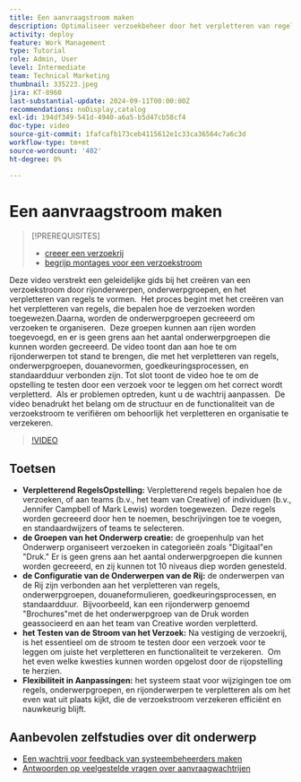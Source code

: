 ```yaml
---
title: Een aanvraagstroom maken
description: Optimaliseer verzoekbeheer door het verpletteren van regels voor efficiënte taken te creëren, verzoeken met genestelde onderwerpgroepen te organiseren, rijonderwerpen met werkschema's te verbinden, de functionaliteit van de verzoekstroom te testen, en flexibele aanpassingen te maken om nauwkeurigheid en efficiency te verzekeren.
activity: deploy
feature: Work Management
type: Tutorial
role: Admin, User
level: Intermediate
team: Technical Marketing
thumbnail: 335223.jpeg
jira: KT-8960
last-substantial-update: 2024-09-11T00:00:00Z
recommendations: noDisplay,catalog
exl-id: 194df349-541d-4940-a6a5-b5d47cb58cf4
doc-type: video
source-git-commit: 1fafcafb173ceb4115612e1c33ca36564c7a6c3d
workflow-type: tm+mt
source-wordcount: '402'
ht-degree: 0%

---
```


# Een aanvraagstroom maken

>[!PREREQUISITES]
>
>* [ creeer een verzoekrij ](/help/manage-work/request-queues/create-a-request-queue.md)
>* [ begrijp montages voor een verzoekstroom ](/help/manage-work/request-queues/understand-settings-for-a-flow-request.md)

Deze video verstrekt een geleidelijke gids bij het creëren van een verzoekstroom door rijonderwerpen, onderwerpgroepen, en het verpletteren van regels te vormen. &#x200B; Het proces begint met het creëren van het verpletteren van regels, die bepalen hoe de verzoeken worden toegewezen. &#x200B; Daarna, worden de onderwerpgroepen gecreeerd om verzoeken te organiseren. &#x200B; Deze groepen kunnen aan rijen worden toegevoegd, en er is geen grens aan het aantal onderwerpgroepen die kunnen worden gecreeerd.
De video toont dan aan hoe te om rijonderwerpen tot stand te brengen, die met het verpletteren van regels, onderwerpgroepen, douanevormen, goedkeuringsprocessen, en standaardduur verbonden zijn.
Tot slot toont de video hoe te om de opstelling te testen door een verzoek voor te leggen om het correct wordt verpletterd. &#x200B; Als er problemen optreden, kunt u de wachtrij aanpassen. &#x200B; De video benadrukt het belang om de structuur en de functionaliteit van de verzoekstroom te verifiëren om behoorlijk het verpletteren en organisatie te verzekeren.

>[!VIDEO](https://video.tv.adobe.com/v/335223/?quality=12&learn=on)

## Toetsen

* **Verpletterend RegelsOpstelling:** Verpletterend regels bepalen hoe de verzoeken, of aan teams (b.v., het team van Creative) of individuen (b.v., Jennifer Campbell of Mark Lewis) worden toegewezen. &#x200B; Deze regels worden gecreeerd door hen te noemen, beschrijvingen toe te voegen, en standaardwijzers of teams te selecteren.
* **de Groepen van het Onderwerp creatie:** de groepenhulp van het Onderwerp organiseert verzoeken in categorieën zoals &quot;Digitaal&quot;en &quot;Druk.&quot;&#x200B; Er is geen grens aan het aantal onderwerpgroepen die kunnen worden gecreeerd, en zij kunnen tot 10 niveaus diep worden genesteld.
* **de Configuratie van de Onderwerpen van de Rij:** de onderwerpen van de Rij zijn verbonden aan het verpletteren van regels, onderwerpgroepen, douaneformulieren, goedkeuringsprocessen, en standaardduur. &#x200B; Bijvoorbeeld, kan een rijonderwerp genoemd &quot;Brochures&quot;met de het onderwerpgroep van de Druk worden geassocieerd en aan het team van Creative worden verpletterd.
* **het Testen van de Stroom van het Verzoek:** Na vestiging de verzoekrij, is het essentieel om de stroom te testen door een verzoek voor te leggen om juiste het verpletteren en functionaliteit te verzekeren. &#x200B; Om het even welke kwesties kunnen worden opgelost door de rijopstelling te herzien. &#x200B;
* **Flexibiliteit in Aanpassingen:** het systeem staat voor wijzigingen toe om regels, onderwerpgroepen, en rijonderwerpen te verpletteren als om het even wat uit plaats kijkt, die de verzoekstroom verzekeren efficiënt en nauwkeurig blijft.


## Aanbevolen zelfstudies over dit onderwerp

* [Een wachtrij voor feedback van systeembeheerders maken](/help/manage-work/request-queues/create-a-system-admin-feedback-request-queue.md)
* [Antwoorden op veelgestelde vragen over aanvraagwachtrijen](/help/manage-work/request-queues/request-queue-faq.md)



